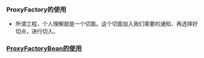 ### ProxyFactory的使用

* 所谓工程，个人理解就是一个切面。这个切面加入我们需要的通知，再选择好切点，进行切入。

### [ProxyFactoryBean的使用](https://blog.csdn.net/linuu/article/details/50972036)
